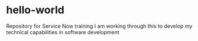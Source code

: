 # hello-world
Repository for Service Now training
I am working through this to develop my technical capabilities in software development
